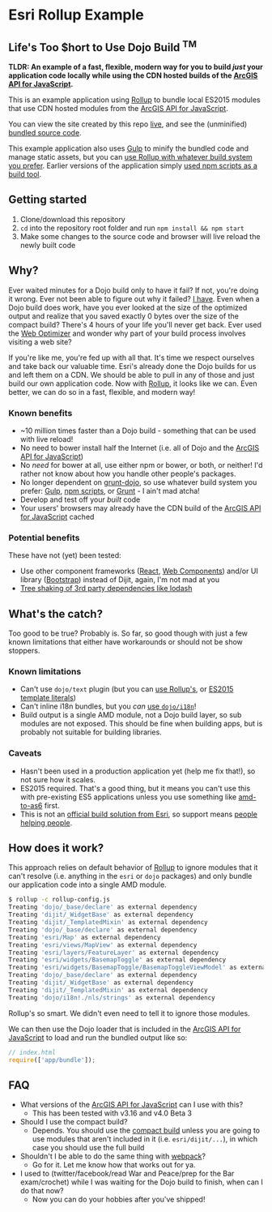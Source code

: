 # Esri Rollup Example

## Life's Too $hort to Use Dojo Build <sup>TM</sup>

**TLDR: An example of a fast, flexible, modern way for you to build *just* your application code locally while using the CDN hosted builds of the [ArcGIS API for JavaScript].**

This is an example application using [Rollup] to bundle local ES2015 modules that use CDN hosted modules from the [ArcGIS API for JavaScript].

You can view the site created by this repo [live](http://tomwayson.github.io/esri-rollup-example/), and see the (unminified) [bundled source code](http://tomwayson.github.io/esri-rollup-example/app/bundle.js).

This example application also uses [Gulp] to minify the bundled code and manage static assets, but you can [use Rollup with whatever build system you prefer](https://github.com/rollup/rollup/wiki/Build-tools). Earlier versions of the application simply [used npm scripts as a build tool](https://github.com/tomwayson/esri-rollup-example/blob/v0.0.8/package.json#L17-L21).

## Getting started

1. Clone/download this repository
2. `cd` into the repository root folder and run
`npm install && npm start`
3. Make some changes to the source code and browser will live reload the newly built code

## Why?

Ever waited minutes for a Dojo build only to have it fail? If not, you're doing it wrong. Ever not been able to figure out why it failed? [I have](https://github.com/odoe/generator-arcgis-js-app/issues/11). Even when a Dojo build does work, have you ever looked at the size of the optimized output and realize that you saved exactly 0 bytes over the size of the compact build? There's 4 hours of your life you'll never get back. Ever used the [Web Optimizer](https://jso.arcgis.com/) and wonder why part of your build process involves visiting a web site?

If you're like me, you're fed up with all that. It's time we respect ourselves and take back our valuable time. Esri's already done the Dojo builds for us and left them on a CDN. We should be able to pull in any of those and just build our own application code. Now with [Rollup], it looks like we can. Even better, we can do so in a fast, flexible, and modern way!

### Known benefits
* ~10 million times faster than a Dojo build - something that can be used with live reload!
* No need to bower install half the Internet (i.e. all of Dojo and the [ArcGIS API for JavaScript])
* No _need_ for bower at all, use either npm or bower, or both, or neither! I'd rather not know about how you handle other people's packages.
* No longer dependent on [grunt-dojo](https://www.npmjs.com/package/grunt-dojo), so use whatever build system you prefer: [Gulp], [npm scripts](http://blog.keithcirkel.co.uk/how-to-use-npm-as-a-build-tool/), or [Grunt] - I ain't mad atcha!
* Develop and test off your _built_ code
* Your users' browsers may already have the CDN build of the [ArcGIS API for JavaScript] cached

### Potential benefits
These have not (yet) been tested:
* Use other component frameworks ([React](https://github.com/odoe/esrijs4-vm-react), [Web Components](https://github.com/patrickarlt/custom-elements-dev-summit-2016)) and/or UI library ([Bootstrap]) instead of Dijit, again, I'm not mad at you
* [Tree shaking of 3rd party dependencies like lodash](http://javascriptplayground.com/blog/2016/02/better-bundles-rollup/)

## What's the catch?

Too good to be true? Probably is. So far, so good though with just a few known limitations that either have workarounds or should not be show stoppers.

### Known limitations
* Can't use `dojo/text` plugin (but you can [use Rollup's](https://github.com/tomwayson/esri-rollup-example/blob/4bd1b8819b36a009b70f02ba1e0eb82025f072c7/src/SidePanel.js#L4-L6), or [ES2015 template literals](https://github.com/tomwayson/esri-rollup-example/blob/e7f239c5e042ba2fc68d40093a10aa01a6176585/src/app/App.js#L13-L20))
* Can't inline i18n bundles, but you _can_ [use `dojo/i18n`](https://github.com/tomwayson/esri-rollup-example/blob/4bd1b8819b36a009b70f02ba1e0eb82025f072c7/src/SidePanel.js#L7)!
* Build output is a single AMD module, not a Dojo build layer, so sub modules are not exposed. This should be fine when building apps, but is probably not suitable for building libraries.

### Caveats
* Hasn't been used in a production application yet (help me fix that!), so not sure how it scales.
* ES2015 required. That's a good thing, but it means you can't use this with pre-existing ES5 applications unless you use something like [amd-to-as6](https://github.com/jonbretman/amd-to-as6) first.
* This is not an [official build solution from Esri](https://developers.arcgis.com/javascript/jshelp/inside_bower_custom_builds.html), so support means [people helping people](https://github.com/tomwayson/esri-rollup-example/issues).

## How does it work?

This approach relies on default behavior of [Rollup] to ignore modules that it can't resolve (i.e. anything in the `esri` or `dojo` packages) and only bundle our application code into a single AMD module.

```bash
$ rollup -c rollup-config.js
Treating 'dojo/_base/declare' as external dependency
Treating 'dijit/_WidgetBase' as external dependency
Treating 'dijit/_TemplatedMixin' as external dependency
Treating 'dojo/_base/declare' as external dependency
Treating 'esri/Map' as external dependency
Treating 'esri/views/MapView' as external dependency
Treating 'esri/layers/FeatureLayer' as external dependency
Treating 'esri/widgets/BasemapToggle' as external dependency
Treating 'esri/widgets/BasemapToggle/BasemapToggleViewModel' as external dependency
Treating 'dojo/_base/declare' as external dependency
Treating 'dijit/_WidgetBase' as external dependency
Treating 'dijit/_TemplatedMixin' as external dependency
Treating 'dojo/i18n!./nls/strings' as external dependency
```

Rollup's so smart. We didn't even need to tell it to ignore those modules.

We can then use the Dojo loader that is included in the [ArcGIS API for JavaScript] to load and run the bundled output like so:

```js
// index.html
require(['app/bundle']);

```

## FAQ
* What versions of the [ArcGIS API for JavaScript] can I use with this?
  * This has been tested with v3.16 and v4.0 Beta 3
* Should I use the compact build?
  * Depends. You should use the [compact build](https://developers.arcgis.com/javascript/jshelp/intro_accessapi.html#compact-build) unless you are going to use modules that aren't included in it (i.e. `esri/dijit/...`), in which case you should use the full build
* Shouldn't I be able to do the same thing with [webpack](https://webpack.github.io/)?
  * Go for it. Let me know how that works out for ya.
* I used to (twitter/facebook/read War and Peace/prep for the Bar exam/crochet) while I was waiting for the Dojo build to finish, when can I do that now?
  * Now you can do your hobbies after you've shipped!

[Rollup]:http://rollupjs.org
[ArcGIS API for JavaScript]:https://developers.arcgis.com/javascript/
[Grunt]:http://gruntjs.com/
[Gulp]:http://gulpjs.com/
[Bootstrap]:http://getbootstrap.com/
